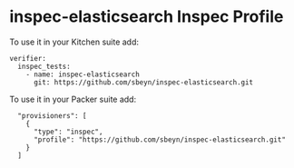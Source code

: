 # inspec-elasticsearch Inspec Profile


To use it in your Kitchen suite add:

```
verifier:
  inspec_tests:
    - name: inspec-elasticsearch
      git: https://github.com/sbeyn/inspec-elasticsearch.git
```

To use it in your Packer suite add:

```
  "provisioners": [
    {
      "type": "inspec",
      "profile": "https://github.com/sbeyn/inspec-elasticsearch.git"
    }
  ]
```
